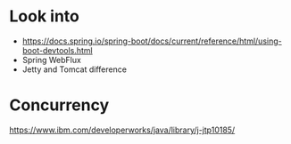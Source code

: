 # Look into

* https://docs.spring.io/spring-boot/docs/current/reference/html/using-boot-devtools.html
* Spring WebFlux 
* Jetty and Tomcat difference

# Concurrency
https://www.ibm.com/developerworks/java/library/j-jtp10185/
